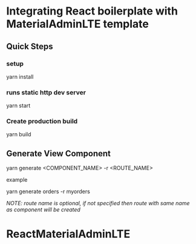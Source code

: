 # Integrating React boilerplate with MaterialAdminLTE template

## Quick Steps

### setup
yarn install

### runs static http dev server
yarn start

### Create production build
yarn build


## Generate View Component
yarn generate <COMPONENT_NAME> -r <ROUTE_NAME>

example

yarn generate orders -r myorders

*NOTE: route name is optional, if not specified then route with same name as component will be created*
# ReactMaterialAdminLTE
# 
